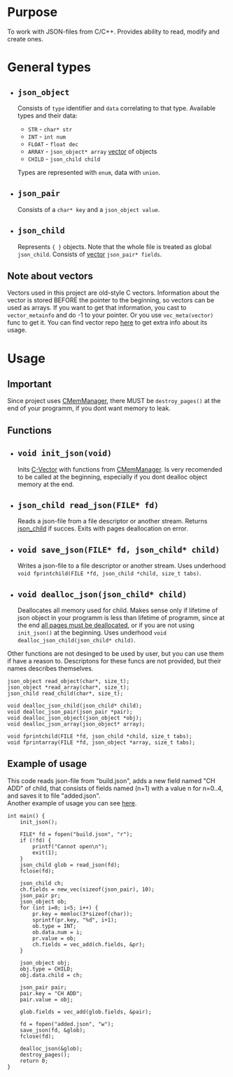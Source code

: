 # Purpose
To work with JSON-files from C/C++. Provides ability to read, modify and create ones.

# General types
* ## `json_object`
  Consists of `type` identifier and `data` correlating to that type.
  Available types and their data:
  * `STR` - `char* str`
  * `INT` - `int num`
  * `FLOAT` - `float dec`
  * `ARRAY` - `json_object* array`  [vector](README.md#note-about-vectors) of objects
  * `CHILD` - `json_child child`
  
  Types are represented with `enum`, data with `union`.

* ## `json_pair`
  Consists of a `char* key` and a `json_object value`.

* ## `json_child`
  Represents `{ }` objects. Note that the whole file is treated as global `json_child`.
  Consists of [vector](README.md#note-about-vectors) `json_pair* fields`.

## Note about vectors
Vectors used in this project are old-style C vectors. Information about the vector is stored BEFORE the pointer to the beginning, so vectors can be used as arrays.
If you want to get that information, you cast to `vector_metainfo` and do -1 to your pointer. Or you use `vec_meta(vector)` func to get it.
You can find vector repo [here](https://github.com/mentoltea/C-Vector) to get extra info about its usage.

# Usage
## Important
Since project uses [CMemManager](https://github.com/mentoltea/CMemManager), there MUST be `destroy_pages()` at the end of your programm, if you dont want memory to leak.

## Functions 
* ## `void init_json(void)`
  Inits [C-Vector](https://github.com/mentoltea/C-Vector) with functions from [CMemManager](https://github.com/mentoltea/CMemManager).
  Is very recomended to be called at the beginning, especially if you dont dealloc object memory at the end.
* ## `json_child read_json(FILE* fd)`
  Reads a json-file from a file descriptor or another stream. Returns [json_child](README.md#json_child) if succes. Exits with pages deallocation on error.
* ## `void save_json(FILE* fd, json_child* child)`
  Writes a json-file to a file descriptor or another stream. Uses underhood `void fprintchild(FILE *fd, json_child *child, size_t tabs)`.
* ## `void dealloc_json(json_child* child)`
  Deallocates all memory used for child. Makes sense only if lifetime of json object in your programm is less than lifetime of programm, since at the end [all pages must be deallocated](README.md#important),
  or if you are not using `init_json()` at the beginning. Uses underhood `void dealloc_json_child(json_child* child)`.

Other functions are not desinged to be used by user, but you can use them if have a reason to. Descriptons for these funcs are not provided, but their names describes themselves.  
```
json_object read_object(char*, size_t);
json_object *read_array(char*, size_t);
json_child read_child(char*, size_t);

void dealloc_json_child(json_child* child);
void dealloc_json_pair(json_pair *pair);
void dealloc_json_object(json_object *obj);
void dealloc_json_array(json_object* array);

void fprintchild(FILE *fd, json_child *child, size_t tabs);
void fprintarray(FILE *fd, json_object *array, size_t tabs);
```

## Example of usage
This code reads json-file from "build.json", adds a new field named "CH ADD" of child, that consists of fields named (n+1) with a value n for n=0..4, and saves it to file "added.json".  
Another example of usage you can see [here](https://github.com/mentoltea/C-Builder).
```
int main() {
    init_json();
    
    FILE* fd = fopen("build.json", "r");
    if (!fd) {
        printf("Cannot open\n");
        exit(1);
    }
    json_child glob = read_json(fd);
    fclose(fd);

    json_child ch;
    ch.fields = new_vec(sizeof(json_pair), 10);
    json_pair pr;
    json_object ob;
    for (int i=0; i<5; i++) {
        pr.key = memloc(3*sizeof(char));
        sprintf(pr.key, "%d", i+1);
        ob.type = INT;
        ob.data.num = i;
        pr.value = ob;
        ch.fields = vec_add(ch.fields, &pr);
    }

    json_object obj;
    obj.type = CHILD;
    obj.data.child = ch;

    json_pair pair;
    pair.key = "CH ADD";
    pair.value = obj;

    glob.fields = vec_add(glob.fields, &pair);
    
    fd = fopen("added.json", "w");
    save_json(fd, &glob);
    fclose(fd);

    dealloc_json(&glob);
    destroy_pages();
    return 0;
}
```
